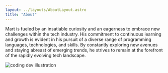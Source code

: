 ```yaml
---
layout: ../layouts/AboutLayout.astro
title: "About"
---
```


Mart is fueled by an insatiable curiosity and an eagerness to embrace new challenges within the tech industry. His commitment to continuous learning and growth is evident in his pursuit of a diverse range of programming languages, technologies, and skills. By constantly exploring new avenues and staying abreast of emerging trends, he strives to remain at the forefront of the rapidly evolving tech landscape.

<div>
  <img src="/assets/dev.svg" class="sm:w-1/2 mx-auto" alt="coding dev illustration">
</div>
